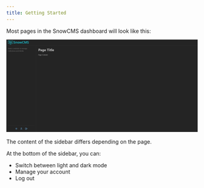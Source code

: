 ```yaml
---
title: Getting Started
---
```


Most pages in the SnowCMS dashboard will look like this:

![Page Structure](../../../assets/docs/user/layout.png)

The content of the sidebar differs depending on the page.

At the bottom of the sidebar, you can:
- Switch between light and dark mode
- Manage your account
- Log out